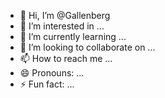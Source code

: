 - 👋 Hi, I’m @Gallenberg
- 👀 I’m interested in ...
- 🌱 I’m currently learning ...
- 💞️ I’m looking to collaborate on ...
- 📫 How to reach me ...
- 😄 Pronouns: ...
- ⚡ Fun fact: ...

<!---
Gallenberg/Gallenberg is a ✨ special ✨ repository because its `README.md` (this file) appears on your GitHub profile.
You can click the Preview link to take a look at your changes.
--->
